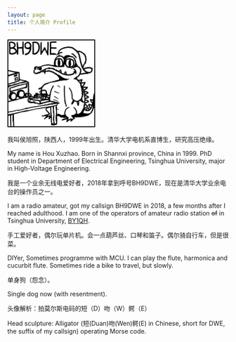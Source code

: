 ```yaml
---
layout: page
title: 个人简介 Profile
---
```


<img src="./crocodile.png" width = "200" height = "200"/>

我叫侯旭照，陕西人，1999年出生。清华大学电机系直博生，研究高压绝缘。

My name is Hou Xuzhao. Born in Shannxi province, China in 1999. PhD student in Department of Electrical Engineering, Tsinghua University, major in High-Voltage Engineering.

我是一个业余无线电爱好者，2018年拿到呼号BH9DWE，现在是清华大学业余电台的操作员之一。

I am a radio amateur, got my callsign BH9DWE in 2018, a few months after I reached adulthood. I am one of the operators of amateur radio station ~~of~~ in Tsinghua University, [BY1QH](https://www.qrz.com/db/BY1QH).

手工爱好者，偶尔玩单片机。会一点葫芦丝、口琴和笛子。偶尔骑自行车，但是很菜。

DIYer, Sometimes programme with MCU. I can play the flute, harmonica and cucurbit flute. Sometimes ride a bike to travel, but slowly.

单身狗（怨念）。

Single dog now (with resentment).

头像解析：拍莫尔斯电码的短（D）吻（W）鳄（E）

Head sculpture: Alligator (短(Duan)吻(Wen)鳄(E) in Chinese, short for DWE, the suffix of my callsign) operating Morse code.

